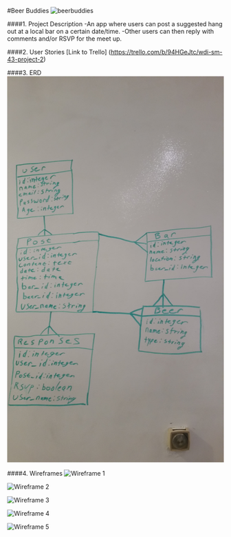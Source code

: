 #Beer Buddies
![beerbuddies](http://topwines.ro/wp-content/uploads/2016/04/o-BEER-CHEERS-facebook.jpg)

####1. Project Description
-An app where users can post a suggested hang out at a local bar on a certain date/time.
-Other users can then reply with comments and/or RSVP for the meet up.

####2. User Stories
[Link to Trello] (https://trello.com/b/94HGeJtc/wdi-sm-43-project-2)

####3. ERD
![ERD](./app/assets/images/image_6.png)

####4. Wireframes
![Wireframe 1](./assets/images/image_1.png)

![Wireframe 2](./assets/images/image_2.png)

![Wireframe 3](./assets/images/image_3.png)

![Wireframe 4](./assets/images/image_4.png)

![Wireframe 5](./assets/images/image_5.png)
